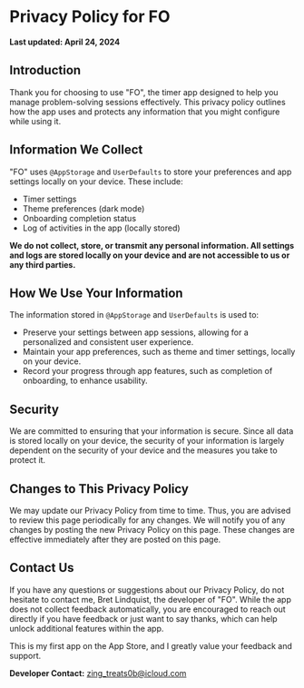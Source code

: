 # Privacy Policy for FO

**Last updated: April 24, 2024**

## Introduction

Thank you for choosing to use "FO", the timer app designed to help you manage problem-solving sessions effectively. This privacy policy outlines how the app uses and protects any information that you might configure while using it.

## Information We Collect

"FO" uses `@AppStorage` and `UserDefaults` to store your preferences and app settings locally on your device. These include:

- Timer settings
- Theme preferences (dark mode)
- Onboarding completion status
- Log of activities in the app (locally stored)

**We do not collect, store, or transmit any personal information. All settings and logs are stored locally on your device and are not accessible to us or any third parties.**

## How We Use Your Information

The information stored in `@AppStorage` and `UserDefaults` is used to:

- Preserve your settings between app sessions, allowing for a personalized and consistent user experience.
- Maintain your app preferences, such as theme and timer settings, locally on your device.
- Record your progress through app features, such as completion of onboarding, to enhance usability.

## Security

We are committed to ensuring that your information is secure. Since all data is stored locally on your device, the security of your information is largely dependent on the security of your device and the measures you take to protect it.

## Changes to This Privacy Policy

We may update our Privacy Policy from time to time. Thus, you are advised to review this page periodically for any changes. We will notify you of any changes by posting the new Privacy Policy on this page. These changes are effective immediately after they are posted on this page.

## Contact Us

If you have any questions or suggestions about our Privacy Policy, do not hesitate to contact me, Bret Lindquist, the developer of "FO". While the app does not collect feedback automatically, you are encouraged to reach out directly if you have feedback or just want to say thanks, which can help unlock additional features within the app.

This is my first app on the App Store, and I greatly value your feedback and support.

**Developer Contact:** zing_treats0b@icloud.com
